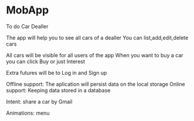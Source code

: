 # MobApp

To do Car Dealler

The app will help you to see all cars of a dealler
You can list,add,edit,delete cars

All cars will be visible for all users of the app
When you want to buy a car you can click Buy or just Interest

Extra futures will be to Log in and Sign up

Offline support: The aplication will persist data on the local storage 
Online support: Keeping data stored in a database

Intent: share a car by Gmail

Animations: menu
